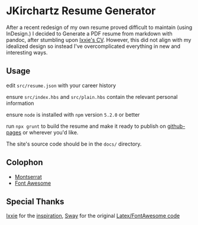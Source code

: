 # JKirchartz Resume Generator

After a recent redesign of my own resume proved difficult to maintain (using InDesign.)
I decided to Generate a PDF resume from markdown with pandoc, after stumbling upon [Ixxie's CV][1].
However, this did not align with my idealized design so instead I've overcomplicated everything in new and interesting ways.

## Usage

edit `src/resume.json` with your career history

ensure `src/index.hbs` and `src/plain.hbs` contain the relevant personal information

ensure `node` is installed with `npm` version `5.2.0` or better

run `npx grunt` to build the resume and make it ready to publish on [github-pages](https://pages.github.com/) or wherever you'd like.

The site's source code should be in the `docs/` directory.


## Colophon

* [Montserrat][5]
* [Font Awesome][6]


## Special Thanks

[Ixxie][2] for the [inspiration][1], [Sway][3] for the original [Latex/FontAwesome code][4]

[1]: https://github.com/ixxie/cv
[2]: https://github.com/ixxie/
[3]: https://github.com/sway/
[4]: https://coderwall.com/p/r67dyq/using-font-awesome-with-xe-latex
[5]: https://fonts.google.com/specimen/Montserrat
[6]: https://fontawesome.io
